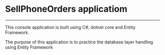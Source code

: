 # SellPhoneOrders applicatiom
_____

This console application is built using C#, dotnet core and Entity Framework. 

The purpose of this application is to practice the database layer handling using Entity Framework
